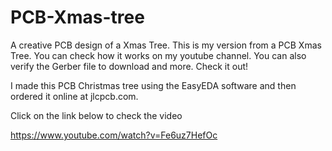# PCB-Xmas-tree
A creative PCB design of a Xmas Tree.
This is my version from a PCB Xmas Tree. You can check how it works on my youtube channel. You can also verify the Gerber file to download and more. Check it out!

I made this PCB Christmas tree using the EasyEDA software and then ordered it online at jlcpcb.com.

Click on the link below to check the video

https://www.youtube.com/watch?v=Fe6uz7HefOc
